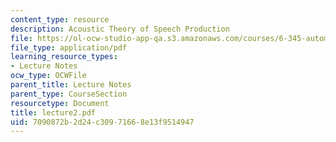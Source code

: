 ```yaml
---
content_type: resource
description: Acoustic Theory of Speech Production
file: https://ol-ocw-studio-app-qa.s3.amazonaws.com/courses/6-345-automatic-speech-recognition-spring-2003/7090872b2d24c30971668e13f9514947_lecture2.pdf
file_type: application/pdf
learning_resource_types:
- Lecture Notes
ocw_type: OCWFile
parent_title: Lecture Notes
parent_type: CourseSection
resourcetype: Document
title: lecture2.pdf
uid: 7090872b-2d24-c309-7166-8e13f9514947
---
```

